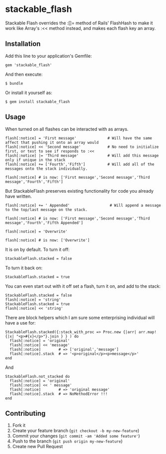 stackable_flash
===============

Stackable Flash overrides the :[]= method of Rails' FlashHash to make it work like Array's :&lt;&lt; method instead, and makes each flash key an array.

## Installation

Add this line to your application's Gemfile:

    gem 'stackable_flash'

And then execute:

    $ bundle

Or install it yourself as:

    $ gem install stackable_flash

## Usage

When turned on all flashes can be interacted with as arrays.

    flash[:notice] = 'First message'              # Will have the same affect that pushing it onto an array would
    flash[:notice] << 'Second message'            # No need to initialize first, or test to see if responds to :<<
    flash[:notice] |= 'Third message'             # Will add this message only if unique in the stack
    flash[:notice] += ['Fourth','Fifth']          # Will add all of the messages onto the stack individually.

    flash[:notice] # is now: ['First message','Second message','Third message','Fourth','Fifth']

But StackableFlash preserves existing functionality for code you already have written.

    flash[:notice] += ' Appended'                  # Will append a message to the top/last message on the stack.

    flash[:notice] # is now: ['First message','Second message','Third message','Fourth','Fifth Appended']

    flash[:notice] = 'Overwrite'

    flash[:notice] # is now: ['Overwrite']

It is on by default.  To turn it off:

    StackableFlash.stacked = false

To turn it back on:

    StackableFlash.stacked = true

You can even start out with it off set a flash, turn it on, and add to the stack:

    StackableFlash.stacked = false
    flash[:notice] = 'string'
    StackableFlash.stacked = true
    flash[:notice] << 'string'

There are block helpers which I am sure some enterprising individual will have a use for:

    StackableFlash.stacked({:stack_with_proc => Proc.new {|arr| arr.map! {|x| "<p>#{x}</p>"}.join } } ) do
      flash[:notice] = 'original'
      flash[:notice] << 'message'
      flash[:notice]        # => ['original','message']
      flash[:notice].stack  # => '<p>original</p><p>message</p>'
    end

And

    StackableFlash.not_stacked do
      flash[:notice] = 'original'
      flash[:notice] << ' message'
      flash[:notice]        # => 'original message'
      flash[:notice].stack  # => NoMethodError !!!
    end

## Contributing

1. Fork it
2. Create your feature branch (`git checkout -b my-new-feature`)
3. Commit your changes (`git commit -am 'Added some feature'`)
4. Push to the branch (`git push origin my-new-feature`)
5. Create new Pull Request
